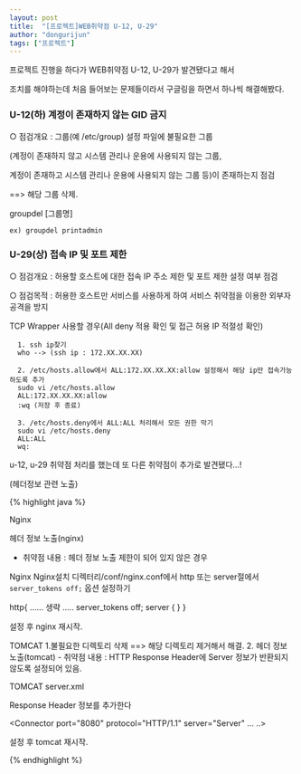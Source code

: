 ```yaml
---
layout: post
title:  "[프로젝트]WEB취약점 U-12, U-29"
author: "dongurijun"
tags: ["프로젝트"]
---
```



프로젝트 진행을 하다가 WEB취약점 U-12, U-29가 발견됐다고 해서 

조치를 해야하는데 처음 들어보는 문제들이라서 구글링을 하면서 하나씩 해결해봤다.


### U-12(하) 계정이 존재하지 않는 GID 금지

○ 점검개요 : 그룹(예 /etc/group) 설정 파일에 불필요한 그룹

(계정이 존재하지 않고 시스템 관리나 운용에 사용되지 않는 그룹, 

계정이 존재하고 시스템 관리나 운용에 사용되지 않는 그룹 등)이 존재하는지 점검

==> 해당 그룹 삭제.

groupdel [그룹명]
    
    ex) groupdel printadmin


### U-29(상) 접속 IP 및 포트 제한

○ 점검개요 : 허용할 호스트에 대한 접속 IP 주소 제한 및 포트 제한 설정 여부 점검

○ 점검목적 : 허용한 호스트만 서비스를 사용하게 하여 서비스 취약점을 이용한 외부자 공격을 방지


TCP Wrapper 사용할 경우(All deny 적용 확인 및 접근 허용 IP 적절성 확인)


      1. ssh ip찾기
      who --> (ssh ip : 172.XX.XX.XX)
      
      2. /etc/hosts.allow에서 ALL:172.XX.XX.XX:allow 설정해서 해당 ip만 접속가능하도록 추가
      sudo vi /etc/hosts.allow
      ALL:172.XX.XX.XX:allow
      :wq (저장 후 종료)
      
      3. /etc/hosts.deny에서 ALL:ALL 처리해서 모든 권한 막기
      sudo vi /etc/hosts.deny
      ALL:ALL
      wq:



u-12, u-29 취약점 처리를 했는데 또 다른 취약점이 추가로 발견됐다...!

(헤더정보 관련 노출)


{% highlight java %}

Nginx

헤더 정보 노출(nginx)
 - 취약점 내용 : 헤더 정보 노출 제한이 되어 있지 않은 경우

Nginx
Nginx설치 디렉터리/conf/nginx.conf에서
http 또는 server절에서  `server_tokens off;` 옵션 설정하기

http{
...... 생략 .....
server_tokens off;
server {
}
}

설정 후 nginx 재시작.


TOMCAT
1.불필요한 디렉토리 삭제  ==> 해당 디렉토리 제거해서 해결. 
2. 헤더 정보 노출(tomcat)
    - 취약점 내용 : HTTP Response Header에 Server 정보가 반환되지 않도록 설정되어 있음.


TOMCAT
server.xml

Response Header 정보를 추가한다

<Connector port="8080" protocol="HTTP/1.1" server="Server"
...
..>

설정 후 tomcat 재시작.

{% endhighlight %}